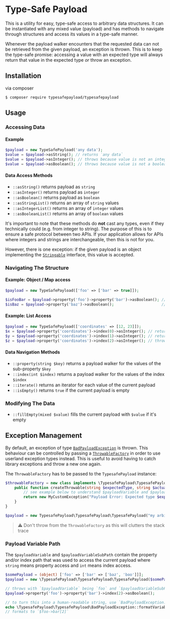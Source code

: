 # Type-Safe Payload
This is a utility for easy, type-safe access to arbitrary data structures.
It can be instantiated with any mixed value (payload) and has methods to
navigate through structures and access its values in a type-safe manner.

Whenever the payload walker encounters that the requested data can not be
retrieved from the given payload, an exception is thrown. This is to keep
the type-safe promise: accessing a value with an expected type will always
return that value in the expected type _or_ throw an exception.

## Installation
via composer
```shell
$ composer require typesafepayload/typesafepayload
```

## Usage
### Accessing Data
#### Example
```php
$payload = new TypeSafePayload('any data');
$value = $payload->asString(); // returns `any data`
$value = $payload->asInteger(); // throws because value is not an integer
$value = $payload->asBoolean(); // throws because value is not a boolean
```

#### Data Access Methods
- `::asString()` returns payload as `string`
- `::asInteger()` returns payload as `integer`
- `::asBoolean()` returns payload as `boolean`
- `::asStringList()` returns an array of `string` values
- `::asIntegerList()` returns an array of `integer` values
- `::asBooleanList()` returns an array of `boolean` values

It's important to note that these methods do **not** cast any types, even
if they technically could (e.g. from integer to string). The purpose of this 
is to ensure a safe protocol between two APIs. If your application allows for
APIs where integers and strings are interchangeable, then this is not for you.

However, there is one exception: if the given payload is an object implementing
the [`Stringable`](https://php.net/Stringable) interface, this value is accepted.

### Navigating The Structure
#### Example: Object / Map access
```php
$payload = new TypeSafePayload(['foo' => ['bar' => true]]);

$isFooBar = $payload->property('foo')->property('bar')->asBoolean(); // returns `true`
$isBaz = $payload->property('baz')->asBoolean();                     // throws because property baz does not exist
```
#### Example: List Access
```php
$payload = new TypeSafePayload(['coordinates' => [12, 23]]);
$x = $payload->property('coordinates')->index(0)->asInteger(); // returns `12`
$y = $payload->property('coordinates')->index(1)->asInteger(); // returns `23`
$z = $payload->property('coordinates')->index(2)->asInteger(); // throws because index 2 is not set
```

#### Data Navigation Methods
- `::property(string $key)` returns a payload walker for the values of the sub-property `$key`
- `::index(int $index)` returns a payload walker for the values of the index `$index`
- `::iterate()` returns an iterator for each value of the current payload
- `::isEmpty()` returns `true` if the current payload is empty

### Modifying The Data
- `::fillEmpty(mixed $value)` fills the current payload with `$value` if it's empty

## Exception Management
By default, an exception of type [`BadPayloadException`](src/BadPayloadException.php) is thrown.
This behaviour can be controlled by passing a [`ThrowableFactory`](src/ThrowableFactory.php)
in order to use userland exception types instead. This is useful to avoid having to catch library
exceptions and throw a new one again.

The `ThrowableFactory` has to be passed to the `TypesafePayload` instance:
```php
$throwableFactory = new class implements \TypesafePayload\TypesafePayload\ThrowableFactory {
    public function createThrowable(string $expectedType, string $actualType, int|string|null $payloadVariable = null,string|int ...$payloadVariableSubPath) : Throwable {
        // see example below to understand $payloadVariable and $payloadVariableSubPath
        return new MyCustomException("Payload Error: Expected type $expectedType but got $actualType instead");
    }
}

$payload = new TypesafePayload\TypesafePayload\TypesafePayload("my arbitrary payload", $throwableFactory);
```
> ⚠️ Don't throw from the `ThrowableFactory` as this will clutters the stack trace

### Payload Variable Path
The `$payloadVariable` and `$payloadVariableSubPath` contain the property and/or index path that was used
to access the current payload where `string` means property access and `int` means index access.

```php
$somePayload = (object) ['foo' => ['bar' => ['baz', 'boo']]];
$payload = new \TypesafePayload\TypesafePayload\TypesafePayload($somePayload);

// throws with `$payloadVariable` being `foo` and `$payloadVariableSubPath` being `bar`, `2` (as integer)
$payload->property('foo')->property('bar')->index(2)->asBoolean();

// to turn this into a human-readable string, use `BadPayloadException::formatVariablePath()`:
echo \TypesafePayload\TypesafePayload\BadPayloadException::formatVariablePath('foo', 'bar', 2);
// formats to `$foo->bar[2]`
```